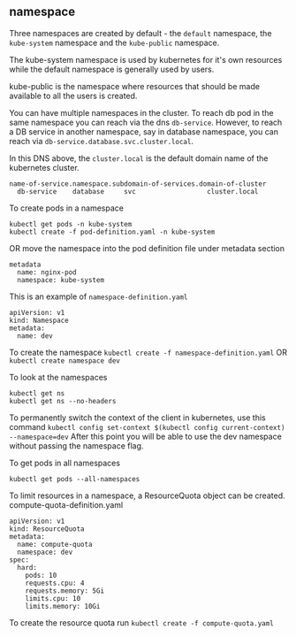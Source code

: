 ## namespace

Three namespaces are created by default - the `default` namespace, the `kube-system` namespace and the `kube-public` namespace.

The kube-system namespace is used by kubernetes for it's own resources while the default namespace is generally used by users.

kube-public is the namespace where resources that should be made available to all the users is created.

You can have multiple namespaces in the cluster.
To reach db pod in the same namespace you can reach via the dns `db-service`.
However, to reach a DB service in another namespace, say in database namespace, you can reach via
`db-service.database.svc.cluster.local`.

In this DNS above, the `cluster.local` is the default domain name of the kubernetes cluster.

```
name-of-service.namespace.subdomain-of-services.domain-of-cluster
  db-service    database     svc                  cluster.local
```

To create pods in a namespace
```
kubectl get pods -n kube-system
kubectl create -f pod-definition.yaml -n kube-system
```
OR move the namespace into the pod definition file under metadata section
```
metadata
  name: nginx-pod
  namespace: kube-system
```

This is an example of `namespace-definition.yaml`
```
apiVersion: v1
kind: Namespace
metadata:
  name: dev
```

To create the namespace
`kubectl create -f namespace-definition.yaml`
OR
`kubectl create namespace dev`

To look at the namespaces
```
kubectl get ns
kubectl get ns --no-headers
```

To permanently switch the context of the client in kubernetes, use this command
`kubectl config set-context $(kubectl config current-context) --namespace=dev`
After this point you will be able to use the dev namespace without passing the namespace flag.

To get pods in all namespaces
```
kubectl get pods --all-namespaces
```

To limit resources in a namespace, a ResourceQuota object can be created.
compute-quota-definition.yaml
```
apiVersion: v1
kind: ResourceQuota
metadata:
  name: compute-quota
  namespace: dev
spec:
  hard:
    pods: 10
    requests.cpu: 4
    requests.memory: 5Gi
    limits.cpu: 10
    limits.memory: 10Gi
```
To create the resource quota run `kubectl create -f compute-quota.yaml`
